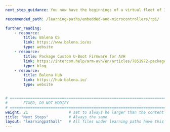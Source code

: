 ```yaml
---
next_step_guidance: You now have the beginnings of a virtual fleet of IoT devices and the ability to deploy and manage applications to them. You can continue to use your free instance of Balena Cloud and Arm Virtual Hardware to create more devices and deploy other applications from the Balena Hub, or [create your own](https://docs.balena.io/learn/develop/dockerfile/) applications to deploy.

recommended_path: /learning-paths/embedded-and-microcontrollers/rpi/

further_reading:
    - resource:
        title: Balena OS 
        link: https://www.balena.io/os
        type: website
    - resource:
        title: Package Custom U-Boot Firmware for AVH
        link: https://intercom.help/arm-avh/en/articles/7851972-package-custom-u-boot-firmware-for-avh
        type: blog
    - resource:
        title: Balena Hub 
        link: https://hub.balena.io/
        type: website


# ================================================================================
#       FIXED, DO NOT MODIFY
# ================================================================================
weight: 21                  # set to always be larger than the content in this path, and one more than 'review'
title: "Next Steps"         # Always the same
layout: "learningpathall"   # All files under learning paths have this same wrapper
---
```

